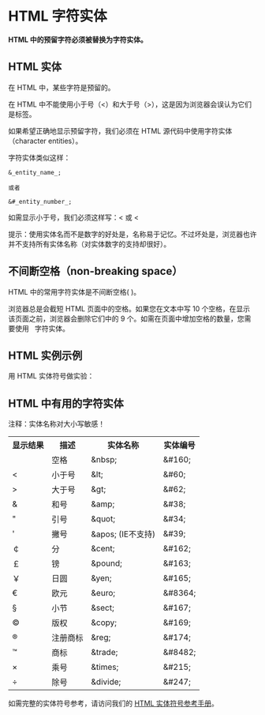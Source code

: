 
# HTML 字符实体




**HTML 中的预留字符必须被替换为字符实体。**

## HTML 实体

在 HTML 中，某些字符是预留的。

在 HTML 中不能使用小于号（&lt;）和大于号（&gt;），这是因为浏览器会误认为它们是标签。

如果希望正确地显示预留字符，我们必须在 HTML 源代码中使用字符实体（character entities）。

字符实体类似这样：

```
&_entity_name_;

或者

&#_entity_number_;

```

如需显示小于号，我们必须这样写：&lt; 或 &#60;

提示：使用实体名而不是数字的好处是，名称易于记忆。不过坏处是，浏览器也许并不支持所有实体名称（对实体数字的支持却很好）。

## 不间断空格（non-breaking space）

HTML 中的常用字符实体是不间断空格(&nbsp;)。

浏览器总是会截短 HTML 页面中的空格。如果您在文本中写 10 个空格，在显示该页面之前，浏览器会删除它们中的 9 个。如需在页面中增加空格的数量，您需要使用 &nbsp; 字符实体。

## HTML 实例示例

用 HTML 实体符号做实验：

## HTML 中有用的字符实体

注释：实体名称对大小写敏感！

<table>
<tbody>
<tr><th>显示结果</th><th>描述</th><th>实体名称</th><th>实体编号</th></tr>
<tr><td>&nbsp;</td><td>空格</td><td>&amp;nbsp;</td><td>&amp;#160;</td></tr>
<tr><td>&lt;</td><td>小于号</td><td>&amp;lt;</td><td>&amp;#60;</td></tr>
<tr><td>&gt;</td><td>大于号</td><td>&amp;gt;</td><td>&amp;#62;</td></tr>
<tr><td>&amp;</td><td>和号</td><td>&amp;amp;</td><td>&amp;#38;</td></tr>
<tr><td>"</td><td>引号</td><td>&amp;quot;</td><td>&amp;#34;</td></tr>
<tr><td>'</td><td>撇号 </td><td>&amp;apos; (IE不支持)</td><td>&amp;#39;</td></tr>
<tr><td>￠</td><td>分</td><td>&amp;cent;</td><td>&amp;#162;</td></tr>
<tr><td>￡</td><td>镑</td><td>&amp;pound;</td><td>&amp;#163;</td></tr>
<tr><td>￥</td><td>日圆</td><td>&amp;yen;</td><td>&amp;#165;</td></tr>
<tr><td>€</td><td>欧元</td><td>&amp;euro;</td><td>&amp;#8364;</td></tr>
<tr><td>§</td><td>小节</td><td>&amp;sect;</td><td>&amp;#167;</td></tr>
<tr><td>&copy;</td><td>版权</td><td>&amp;copy;</td><td>&amp;#169;</td></tr>
<tr><td>&reg;</td><td>注册商标</td><td>&amp;reg;</td><td>&amp;#174;</td></tr>
<tr><td>&trade;</td><td>商标</td><td>&amp;trade;</td><td>&amp;#8482;</td></tr>
<tr><td>×</td><td>乘号</td><td>&amp;times;</td><td>&amp;#215;</td></tr>
<tr><td>÷</td><td>除号</td><td>&amp;divide;</td><td>&amp;#247;</td></tr>
</tbody>
</table>

如需完整的实体符号参考，请访问我们的 [HTML 实体符号参考手册](/tags/html_ref_entities.html "HTML ISO-8859-1 参考手册")。
